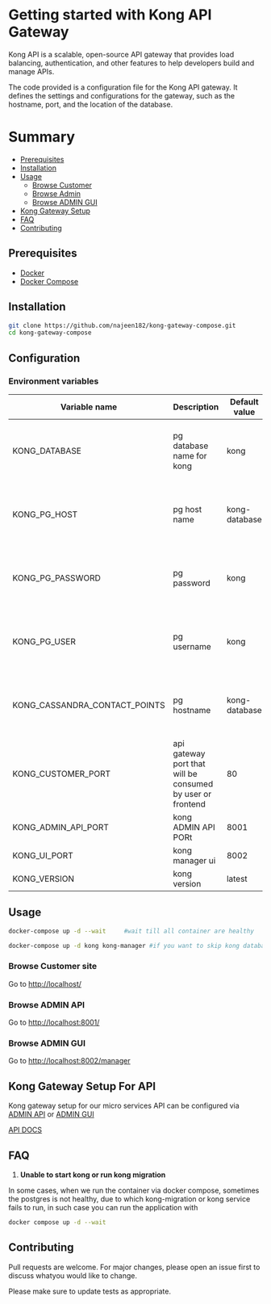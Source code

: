 # Getting started with Kong API Gateway

Kong API is a scalable, open-source API gateway that provides load balancing, authentication, and other features to help developers build and manage APIs.

The code provided is a configuration file for the Kong API gateway. It defines the settings and configurations for the gateway, such as the hostname, port, and the location of the database.

# Summary

- [Prerequisites](#Prerequisites)
- [Installation](#installation)
- [Usage](#usage)
  - [Browse Customer](#browse-customer-site)
  - [Browse Admin](#browse-admin-api)
  - [Browse ADMIN GUI](#browse-admin-gui)
- [Kong Gateway Setup](#kong-gateway-setup-for-api)
- [FAQ](#faq)
- [Contributing](#contributing)

## Prerequisites

- [Docker](https://docs.docker.com/get-docker/)
- [Docker Compose](https://docs.docker.com/compose/install/)

## Installation

```bash
git clone https://github.com/najeen182/kong-gateway-compose.git
cd kong-gateway-compose
```

## Configuration

### Environment variables

| Variable name                 | Description                                                | Default value | Required?                                      |
| ----------------------------- | ---------------------------------------------------------- | ------------- | ---------------------------------------------- |
| KONG_DATABASE                 | pg database name for kong                                  | kong          | NO will configure from default, if not specify |
| KONG_PG_HOST                  | pg host name                                               | kong-database | NO will configure from default, if not specify |
| KONG_PG_PASSWORD              | pg password                                                | kong          | NO will configure from default, if not specify |
| KONG_PG_USER                  | pg username                                                | kong          | NO will configure from default, if not specify |
| KONG_CASSANDRA_CONTACT_POINTS | pg hostname                                                | kong-database | NO will configure from default, if not specify |
| KONG_CUSTOMER_PORT            | api gateway port that will be consumed by user or frontend | 80            |                                                |
| KONG_ADMIN_API_PORT           | kong ADMIN API PORt                                        | 8001          |                                                |
| KONG_UI_PORT                  | kong manager ui                                            | 8002          |                                                |
| KONG_VERSION                  | kong version                                               | latest        |

## Usage

```bash
docker-compose up -d --wait     #wait till all container are healthy
```

```bash
docker-compose up -d kong kong-manager #if you want to skip kong database
```

### Browse Customer site

Go to [http://localhost/](http://localhost:80)

### Browse ADMIN API

Go to [http://localhost:8001/](http://localhost:8001)

### Browse ADMIN GUI

Go to [http://localhost:8002/manager](http://localhost:8002/manager)

## Kong Gateway Setup For API

Kong gateway setup for our micro services API can be configured via [ADMIN API](http://localhost:8001) or [ADMIN GUI](http://localhost:8002/manager)

[API DOCS](https://docs.konghq.com/gateway/latest/admin-api/)

## FAQ

1. **Unable to start kong or run kong migration**

In some cases, when we run the container via docker compose, sometimes the postgres is not healthy, due to which kong-migration or kong service fails to run, in such case you can run the application with

```bash
docker compose up -d --wait
```

## Contributing

Pull requests are welcome. For major changes, please open an issue first to discuss whatyou would like to change.

Please make sure to update tests as appropriate.
